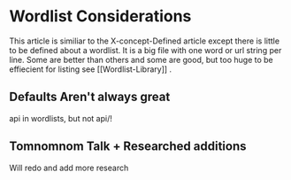 # Wordlist Considerations

This article is similiar to the X-concept-Defined article except there is little to be defined about a wordlist. It is a big file with one word or url string per line. Some are better than others and some are good, but too huge to be effiecient for listing see [[Wordlist-Library]] .


## Defaults Aren't always great

api in wordlists, but not api/!


## Tomnomnom Talk + Researched additions

Will redo and add more research 